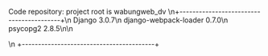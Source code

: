 Code repository: project root is wabungweb_dv
\n+-----------------------------------------+\n
Django                3.0.7\n
django-webpack-loader 0.7.0\n
psycopg2              2.8.5\n\n

\n
+-----------------------------------------+
